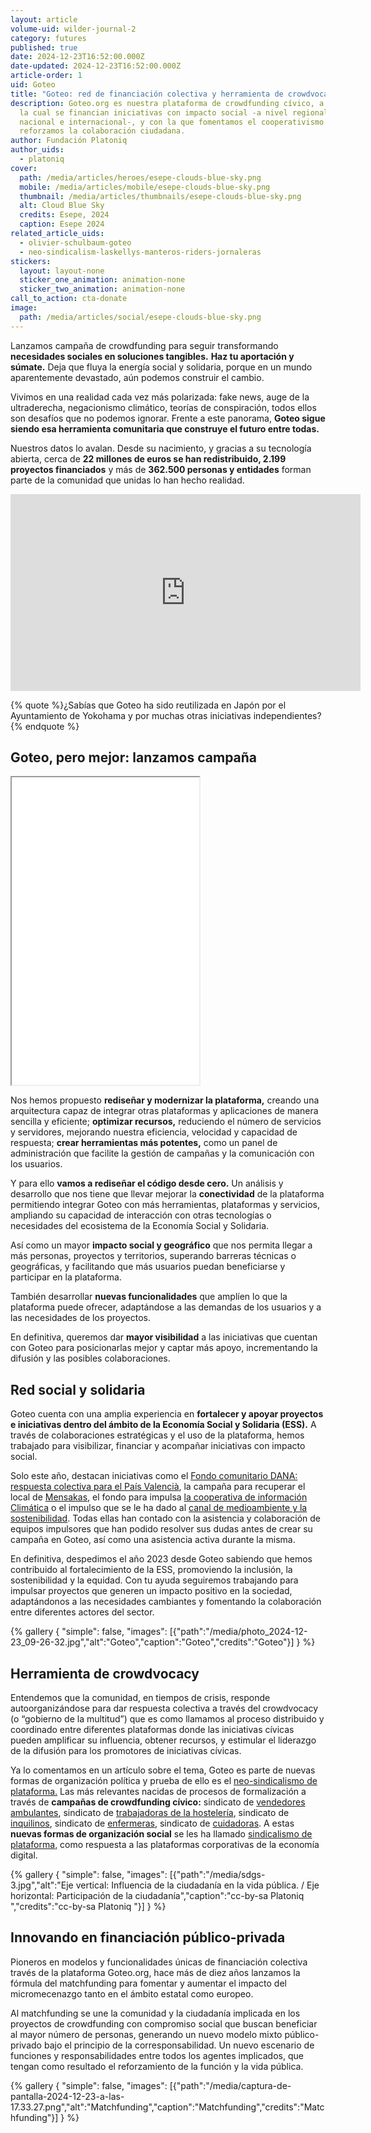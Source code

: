 ```yaml
---
layout: article
volume-uid: wilder-journal-2
category: futures
published: true
date: 2024-12-23T16:52:00.000Z
date-updated: 2024-12-23T16:52:00.000Z
article-order: 1
uid: Goteo
title: "Goteo: red de financiación colectiva y herramienta de crowdvocacy"
description: Goteo.org es nuestra plataforma de crowdfunding cívico, a través de
  la cual se financian iniciativas con impacto social -a nivel regional,
  nacional e internacional-, y con la que fomentamos el cooperativismo y
  reforzamos la colaboración ciudadana.
author: Fundación Platoniq
author_uids:
  - platoniq
cover:
  path: /media/articles/heroes/esepe-clouds-blue-sky.png
  mobile: /media/articles/mobile/esepe-clouds-blue-sky.png
  thumbnail: /media/articles/thumbnails/esepe-clouds-blue-sky.png
  alt: Cloud Blue Sky
  credits: Esepe, 2024
  caption: Esepe 2024
related_article_uids:
  - olivier-schulbaum-goteo
  - neo-sindicalism-laskellys-manteros-riders-jornaleras
stickers:
  layout: layout-none
  sticker_one_animation: animation-none
  sticker_two_animation: animation-none
call_to_action: cta-donate
image:
  path: /media/articles/social/esepe-clouds-blue-sky.png
---
```

Lanzamos campaña de crowdfunding para seguir transformando **necesidades sociales en soluciones tangibles.** **Haz tu aportación y súmate.** Deja que fluya la energía social y solidaria, porque en un mundo aparentemente devastado, aún podemos construir el cambio.

Vivimos en una realidad cada vez más polarizada: fake news, auge de la ultraderecha, negacionismo climático, teorías de conspiración, todos ellos son desafíos que no podemos ignorar. Frente a este panorama, **Goteo sigue siendo esa herramienta comunitaria que construye el futuro entre todas.**

Nuestros datos lo avalan. Desde su nacimiento, y gracias a su tecnología abierta, cerca de **22 millones de euros se han redistribuido, 2.199 proyectos financiados** y más de **362.500 personas y entidades** forman parte de la comunidad que unidas lo han hecho realidad. 

<iframe width="560" height="315" src="https://www.youtube.com/embed/GyTWubZyegQ?si=2v1_6w0jpy8apBYk" title="YouTube video player" frameborder="0" allow="accelerometer; autoplay; clipboard-write; encrypted-media; gyroscope; picture-in-picture; web-share" referrerpolicy="strict-origin-when-cross-origin" allowfullscreen></iframe>

{% quote %}¿Sabías que Goteo ha sido reutilizada en Japón por el Ayuntamiento de Yokohama y por muchas otras iniciativas independientes? {% endquote %}

## **Goteo, pero mejor: lanzamos campaña**

<iframe frameborder="5" height="492px" src="//www.goteo.org/widget/project/goteo-pero-mejor" width="300px" scrolling="no"></iframe>

Nos hemos propuesto **rediseñar y modernizar la plataforma,** creando una arquitectura capaz de integrar otras plataformas y aplicaciones de manera sencilla y eficiente; **optimizar recursos,** reduciendo el número de servicios y servidores, mejorando nuestra eficiencia, velocidad y capacidad de respuesta; **crear herramientas más potentes,** como un panel de administración que facilite la gestión de campañas y la comunicación con los usuarios.

Y para ello **vamos a rediseñar el código desde cero.** Un análisis y desarrollo que nos tiene que llevar mejorar la **conectividad** de la plataforma permitiendo integrar Goteo con más herramientas, plataformas y servicios, ampliando su capacidad de interacción con otras tecnologías o necesidades del ecosistema de la Economía Social y Solidaria.

Así como un mayor **impacto social y geográfico** que nos permita llegar a más personas, proyectos y territorios, superando barreras técnicas o geográficas, y facilitando que más usuarios puedan beneficiarse y participar en la plataforma.

También desarrollar **nuevas funcionalidades** que amplíen lo que la plataforma puede ofrecer, adaptándose a las demandas de los usuarios y a las necesidades de los proyectos.

En definitiva, queremos dar **mayor visibilidad** a las iniciativas que cuentan con Goteo para posicionarlas mejor y captar más apoyo, incrementando la difusión y las posibles colaboraciones.

## **Red social y solidaria**

Goteo cuenta con una amplia experiencia en **fortalecer y apoyar proyectos e iniciativas dentro del ámbito de la Economía Social y Solidaria (ESS).** A través de colaboraciones estratégicas y el uso de la plataforma, hemos trabajado para visibilizar, financiar y acompañar iniciativas con impacto social.

Solo este año, destacan iniciativas como el [Fondo comunitario DANA: respuesta colectiva para el País Valencià](https://www.goteo.org/project/fons-comunitari-per-la-dana-resposta-collectiva-pe), la campaña para recuperar el local de [Mensakas](https://www.goteo.org/project/mensakas-en-perill), el fondo para impulsa [la cooperativa de información Climática](https://www.goteo.org/project/impulsa-la-cooperativa-de-informacion-climatica) o el impulso que se le ha dado al [canal de medioambiente y la sostenibilidad](https://www.goteo.org/channel/sostenibilidad/available). Todas ellas han contado con la asistencia y colaboración de equipos impulsores que han podido resolver sus dudas antes de crear su campaña en Goteo, así como una asistencia activa durante la misma.

En definitiva, despedimos el año 2023 desde Goteo sabiendo que hemos contribuido al fortalecimiento de la ESS, promoviendo la inclusión, la sostenibilidad y la equidad. Con tu ayuda seguiremos trabajando para impulsar proyectos que generen un impacto positivo en la sociedad, adaptándonos a las necesidades cambiantes y fomentando la colaboración entre diferentes actores del sector.

{% gallery { "simple": false, "images": [{"path":"/media/photo_2024-12-23_09-26-32.jpg","alt":"Goteo","caption":"Goteo","credits":"Goteo"}] } %}

## **Herramienta de crowdvocacy** 

Entendemos que la comunidad, en tiempos de crisis, responde autoorganizándose para dar respuesta colectiva a través del crowdvocacy (o “gobierno de la multitud”) que es como llamamos al proceso distribuido y coordinado entre diferentes plataformas donde las iniciativas cívicas pueden amplificar su influencia, obtener recursos, y estimular el liderazgo de la difusión para los promotores de iniciativas cívicas.

Ya lo comentamos en un artículo sobre el tema, Goteo es parte de nuevas formas de organización política y prueba de ello es el [neo-sindicalismo de plataforma.](https://journal.platoniq.net/es/wilder-journal-2/deep-dives/neo-sindicalismo/) Las más relevantes nacidas de procesos de formalización a través de **campañas de crowdfunding cívico:** sindicato de [vendedores ambulantes](https://www.goteo.org/project/top-manta-bcn), sindicato de [trabajadoras de la hostelería](https://www.goteo.org/project/las-kellys), sindicato de [inquilinos](https://www.goteo.org/project/sindicat-de-llogaters-i-llogateres), sindicato de [enfermeras](https://www.goteo.org/project/masenfermeria), sindicato de [cuidadoras](https://www.goteo.org/project/quien-cuida-a-las-que-cuidan). A estas **nuevas formas de organización social** se les ha llamado [sindicalismo de plataforma](https://meta.decidim.org/conferences/DecidimFest21/f/1657/meetings/1634), como respuesta a las plataformas corporativas de la economía digital.

{% gallery { "simple": false, "images": [{"path":"/media/sdgs-3.jpg","alt":"Eje vertical: Influencia de la ciudadanía en la vida pública. / Eje horizontal: Participación de la ciudadanía","caption":"cc-by-sa Platoniq ","credits":"cc-by-sa Platoniq "}] } %}

## **Innovando en financiación público-privada**

Pioneros en modelos y funcionalidades únicas de financiación colectiva través de la plataforma Goteo.org, hace más de diez años lanzamos la fórmula del matchfunding para fomentar y aumentar el impacto del micromecenazgo tanto en el ámbito estatal como europeo.

Al matchfunding se une la comunidad y la ciudadanía implicada en los proyectos de crowdfunding con compromiso social que buscan beneficiar al mayor número de personas, generando un nuevo modelo mixto público-privado bajo el principio de la corresponsabilidad. Un nuevo escenario de funciones y responsabilidades entre todos los agentes implicados, que tengan como resultado el reforzamiento de la función y la vida pública.

{% gallery { "simple": false, "images": [{"path":"/media/captura-de-pantalla-2024-12-23-a-las-17.33.27.png","alt":"Matchfunding","caption":"Matchfunding","credits":"Matchfunding"}] } %}
